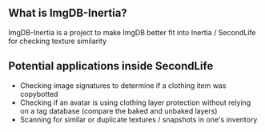 What is ImgDB-Inertia?
----------------------

ImgDB-Inertia is a project to make ImgDB better fit into Inertia / SecondLife for checking texture similarity

Potential applications inside SecondLife
----------------------------------------

+ Checking image signatures to determine if a clothing item was copybotted
+ Checking if an avatar is using clothing layer protection without relying on a tag database (compare the baked and unbaked layers)
+ Scanning for similar or duplicate textures / snapshots in one's inventory
